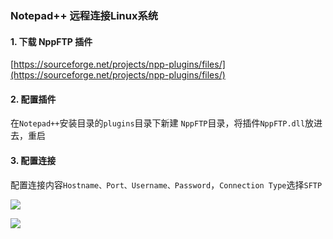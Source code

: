### Notepad++ 远程连接Linux系统
 
#### 1. 下载 NppFTP 插件
[https://sourceforge.net/projects/npp-plugins/files/](https://sourceforge.net/projects/npp-plugins/files/)


#### 2. 配置插件
在`Notepad++`安装目录的`plugins`目录下新建 `NppFTP`目录，将插件`NppFTP.dll`放进去，重启


#### 3. 配置连接
配置连接内容`Hostname、Port、Username、Password`，`Connection Type`选择`SFTP`

![](https://fgq233.github.io/imgs/linux/nppftp1.png)

![](https://fgq233.github.io/imgs/linux/nppftp2.png)